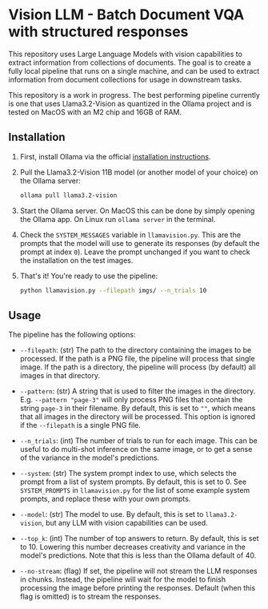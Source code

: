 # Vision LLM - Batch Document VQA with structured responses

This repository uses Large Language Models with vision capabilities to extract information from collections of documents. The goal is to create a fully local pipeline that runs on a single machine, and can be used to extract information from document collections for usage in downstream tasks.

This repository is a work in progress. The best performing pipeline currently is one that uses Llama3.2-Vision as quantized in the Ollama project and is tested on MacOS with an M2 chip and 16GB of RAM.

## Installation

1. First, install Ollama via the official [installation instructions](https://ollama.com/).

2. Pull the Llama3.2-Vision 11B model (or another model of your choice) on the Ollama server:

    ```bash
    ollama pull llama3.2-vision
    ```

3. Start the Ollama server. On MacOS this can be done by simply opening the Ollama app. On Linux run `ollama server` in the terminal.

4. Check the `SYSTEM_MESSAGES` variable in `llamavision.py`. This are the prompts that the model will use to generate its responses (by default the prompt at index `0`). Leave the prompt unchanged if you want to check the installation on the test images.

5. That's it! You're ready to use the pipeline:

    ```bash
    python llamavision.py --filepath imgs/ --n_trials 10
    ```

## Usage

The pipeline has the following options:

- `--filepath`: (str) The path to the directory containing the images to be processed. If the path is a PNG file, the pipeline will process that single image. If the path is a directory, the pipeline will process (by default) all images in that directory.

- `--pattern`: (str) A string that is used to filter the images in the directory. E.g. `--pattern "page-3"` will only process PNG files that contain the string `page-3` in their filename. By default, this is set to `""`, which means that all images in the directory will be processed. This option is ignored if the `--filepath` is a single PNG file.

- `--n_trials`: (int) The number of trials to run for each image. This can be useful to do multi-shot inference on the same image, or to get a sense of the variance in the model's predictions.

- `--system`: (str) The system prompt index to use, which selects the prompt from a list of system prompts. By default, this is set to 0. See `SYSTEM_PROMPTS` in `llamavision.py` for the list of some example system prompts, and replace these with your own prompts.

- `--model`: (str) The model to use. By default, this is set to `llama3.2-vision`, but any LLM with vision capabilities can be used.

- `--top_k`: (int) The number of top answers to return. By default, this is set to 10. Lowering this number decreases creativity and variance in the model's predictions. Note that this is less than the Ollama default of 40.

- `--no-stream`: (flag) If set, the pipeline will not stream the LLM responses in chunks. Instead, the pipeline will wait for the model to finish processing the image before printing the responses. Default (when this flag is omitted) is to stream the responses.
